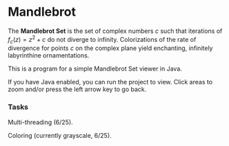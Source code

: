 # Mandlebrot

The **Mandlebrot Set** is the set of complex numbers $c$ such that iterations of $f_c(z)=z^2+c$ do not diverge to infinity. Colorizations of the rate of divergence for points $c$ on the complex plane yield enchanting, infinitely labyrinthine ornamentations.

This is a program for a simple Mandlebrot Set viewer in Java.

If you have Java enabled, you can run the project to view. Click areas to zoom and/or press the left arrow key to go back.

### Tasks
Multi-threading (6/25).

Coloring (currently grayscale, 6/25).
